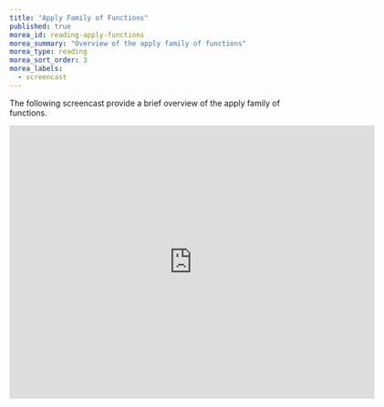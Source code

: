 ```yaml
---
title: "Apply Family of Functions"
published: true
morea_id: reading-apply-functions
morea_summary: "Overview of the apply family of functions"
morea_type: reading
morea_sort_order: 3
morea_labels:
  - screencast
---
```


The following screencast provide a brief overview of the apply family of functions.

<iframe
    width="640"
    height="480"
    src="https://www.youtube.com/embed/i8xYAX5dH-o"
    frameborder="0"
    allow="autoplay; encrypted-media"
    allowfullscreen
>
</iframe>
